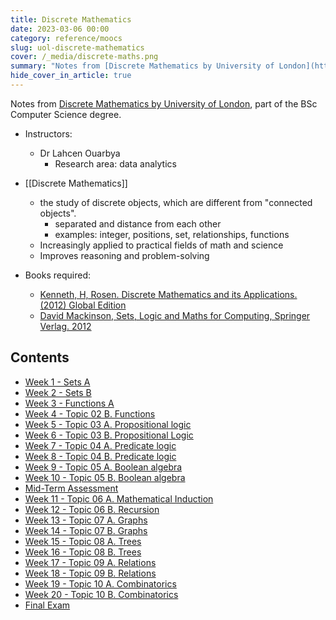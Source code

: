 ```yaml
---
title: Discrete Mathematics
date: 2023-03-06 00:00
category: reference/moocs
slug: uol-discrete-mathematics
cover: /_media/discrete-maths.png
summary: "Notes from [Discrete Mathematics by University of London](https://www.coursera.org/learn/uol-discrete-mathematics)"
hide_cover_in_article: true
---
```


Notes from [Discrete Mathematics by University of London](https://www.coursera.org/learn/uol-discrete-mathematics/), part of the BSc Computer Science degree.

* Instructors:
    *  Dr Lahcen Ouarbya
        * Research area: data analytics
    
* [[Discrete Mathematics]]
    * the study of discrete objects, which are different from "connected objects".
        * separated and distance from each other
        * examples: integer, positions, set, relationships, functions
    * Increasingly applied to practical fields of math and science
    * Improves reasoning and problem-solving
    
* Books required:
    * [Kenneth, H, Rosen. Discrete Mathematics and its Applications. (2012) Global Edition](https://www.amazon.com.au/Discrete-Mathematics-Applications-Kenneth-Rosen/dp/0072899050)
    * [David Mackinson, Sets, Logic and Maths for Computing, Springer Verlag. 2012](https://www.amazon.com/Computing-Undergraduate-Topics-Computer-Science/dp/1447124995)
    
## Contents

* [Week 1 - Sets A](reference/moocs/coursera/uol-discrete-mathematics/week-1-sets-a.md)
* [Week 2 - Sets B](reference/moocs/coursera/uol-discrete-mathematics/week-2-sets-b.md)
* [Week 3 - Functions A](reference/moocs/coursera/uol-discrete-mathematics/week-3-function-a.md)
* [Week 4 - Topic 02 B. Functions]({filename}/reference/moocs/coursera/uol-discrete-mathematics/week-4.md)
* [Week 5 - Topic 03 A. Propositional logic]({filename}/reference/moocs/coursera/uol-discrete-mathematics/week-5.md)
* [Week 6 - Topic 03 B. Propositional Logic]({filename}/reference/moocs/coursera/uol-discrete-mathematics/week-6.md)
* [Week 7 - Topic 04 A. Predicate logic]({filename}/reference/moocs/coursera/uol-discrete-mathematics/week-6.md)
* [Week 8 - Topic 04 B. Predicate logic]({filename}/reference/moocs/coursera/uol-discrete-mathematics/week-8.md)
* [Week 9 - Topic 05 A. Boolean algebra]({filename}/reference/moocs/coursera/uol-discrete-mathematics/week-9.md)
* [Week 10 - Topic 05 B. Boolean algebra]({filename}/reference/moocs/coursera/uol-discrete-mathematics/week-10.md)
* [Mid-Term Assessment]({filename}/reference/moocs/coursera/uol-discrete-mathematics/mid-term-assessment.md)
* [Week 11 - Topic 06 A. Mathematical Induction]({filename}/reference/moocs/coursera/uol-discrete-mathematics/week-11.md)
* [Week 12 - Topic 06 B. Recursion]({filename}/reference/moocs/coursera/uol-discrete-mathematics/week-12.md)
* [Week 13 - Topic 07 A. Graphs]({filename}/reference/moocs/coursera/uol-discrete-mathematics/week-13.md)
* [Week 14 - Topic 07 B. Graphs]({filename}/reference/moocs/coursera/uol-discrete-mathematics/week-14.md)
* [Week 15 - Topic 08 A. Trees]({filename}/reference/moocs/coursera/uol-discrete-mathematics/week-15.md)
* [Week 16 - Topic 08 B. Trees]({filename}/reference/moocs/coursera/uol-discrete-mathematics/week-16.md)
* [Week 17 - Topic 09 A. Relations]({filename}/reference/moocs/coursera/uol-discrete-mathematics/week-17.md)
* [Week 18 - Topic 09 B. Relations]({filename}/reference/moocs/coursera/uol-discrete-mathematics/week-18.md)
* [Week 19 - Topic 10 A. Combinatorics]({filename}/reference/moocs/coursera/uol-discrete-mathematics/week-19.md)
* [Week 20 - Topic 10 B. Combinatorics]({filename}/reference/moocs/coursera/uol-discrete-mathematics/week-20.md)
* [Final Exam]({filename}/reference/moocs/coursera/uol-discrete-mathematics/final-exam.md)
